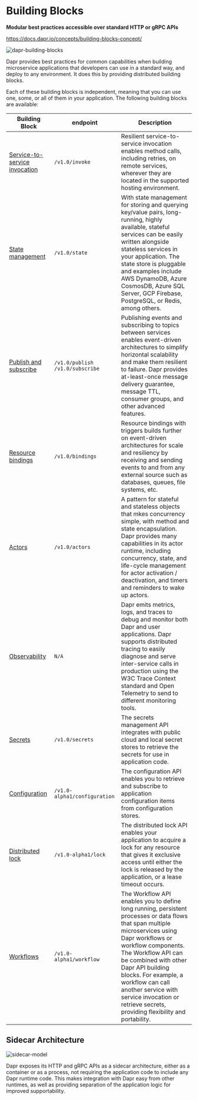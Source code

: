 # Building Blocks

**Modular best practices accessible over standard HTTP or gRPC APIs**

https://docs.dapr.io/concepts/building-blocks-concept/

![dapr-building-blocks](https://docs.dapr.io/images/building_blocks.png)

Dapr provides best practices for common capabilities when building microservice applications that developers can use in a standard way, and deploy to any environment. It does this by providing distributed building blocks.

Each of these building blocks is independent, meaning that you can use one, some, or all of them in your application. The following building blocks are available:

Building Block | endpoint | Description
---------------|----------|------------
[Service-to-service invocation](https://docs.dapr.io/developing-applications/building-blocks/service-invocation/service-invocation-overview/) | `/v1.0/invoke` | Resilient service-to-service invocation enables method calls, including retries, on remote services, wherever they are located in the supported hosting environment.
[State management](https://docs.dapr.io/developing-applications/building-blocks/state-management/state-management-overview/) | `/v1.0/state` | With state management for storing and querying key/value pairs, long-running, highly available, stateful services can be easily written alongside stateless services in your application. The state store is pluggable and examples include AWS DynamoDB, Azure CosmosDB, Azure SQL Server, GCP Firebase, PostgreSQL, or Redis, among others.
[Publish and subscribe](https://docs.dapr.io/developing-applications/building-blocks/pubsub/pubsub-overview/) | `/v1.0/publish` `/v1.0/subscribe` | Publishing events and subscribing to topics between services enables event-driven architectures to simplify horizontal scalability and make them resilient to failure. Dapr provides at-least-once message delivery guarantee, message TTL, consumer groups, and other advanced features.
[Resource bindings](https://docs.dapr.io/developing-applications/building-blocks/bindings/bindings-overview/) | `/v1.0/bindings` | Resource bindings with triggers builds further on event-driven architectures for scale and resiliency by receiving and sending events to and from any external source such as databases, queues, file systems, etc.
[Actors](https://docs.dapr.io/developing-applications/building-blocks/actors/actors-overview/) | `/v1.0/actors` | A pattern for stateful and stateless objects that mkes concurrency simple, with method and state encapsulation. Dapr provides many capabilities in its actor runtime, including concurrency, state, and life-cycle management for actor activation / deactivation, and timers and reminders to wake up actors.
[Observability](https://docs.dapr.io/concepts/observability-concept/) | `N/A` | Dapr emits metrics, logs, and traces to debug and monitor both Dapr and user applications. Dapr supports distributed tracing to easily diagnose and serve inter-service calls in production using the W3C Trace Context standard and Open Telemetry to send to different monitoring tools.
[Secrets](https://docs.dapr.io/developing-applications/building-blocks/secrets/secrets-overview/) | `/v1.0/secrets` | The secrets management API integrates with public cloud and local secret stores to retrieve the secrets for use in application code.
[Configuration](https://docs.dapr.io/developing-applications/building-blocks/configuration/configuration-api-overview/) | `/v1.0-alpha1/configuration` | The configuration API enables you to retrieve and subscribe to application configuration items from configuration stores.
[Distributed lock](https://docs.dapr.io/developing-applications/building-blocks/distributed-lock/distributed-lock-api-overview/) | `/v1.0-alpha1/lock` | The distributed lock API enables your application to acquire a lock for any resource that gives it exclusive access until either the lock is released by the application, or a lease timeout occurs.
[Workflows](https://docs.dapr.io/developing-applications/building-blocks/workflow/workflow-overview/) | `/v1.0-alpha1/workflow` | The Workflow API enables you to define long running, persistent processes or data flows that span multiple microservices using Dapr workflows or workflow components. The Workflow API can be combined with other Dapr API building blocks. For example, a workflow can call another service with service invocation or retrieve secrets, providing flexibility and portability.

## Sidecar Architecture

![sidecar-model](https://docs.dapr.io/images/overview-sidecar-model.png)

Dapr exposes its HTTP and gRPC APIs as a sidecar architecture, either as a container or as a process, not requiring the application code to include any Dapr runtime code. This makes integration with Dapr easy from other runtimes, as well as providing separation of the application logic for improved supportability.